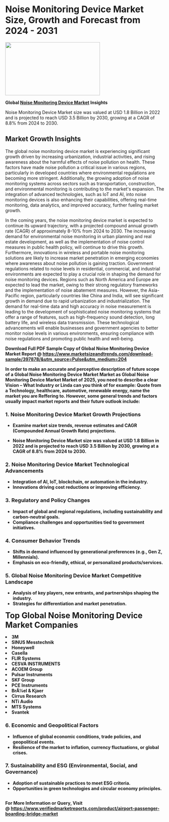 <H1>Noise Monitoring Device Market Size, Growth and Forecast from 2024 - 2031</H1><img class="aligncenter size-medium wp-image-584254" src="https://thirdeyenews.in/wp-content/uploads/2024/09/Global-Market-Research-300x168.jpeg" alt="" width="300" height="168" /><p><strong>Global&nbsp;<a href="https://www.marketsizeandtrends.com/download-sample/397878/&amp;utm_source=Pulse&amp;utm_medium=204">Noise Monitoring Device Market</a> Insights</strong></p><p>Noise Monitoring Device Market size was valued at USD 1.8 Billion in 2022 and is projected to reach USD 3.5 Billion by 2030, growing at a CAGR of 8.8% from 2024 to 2030.</p><p><h2>Market Growth Insights</h2> <p>The global noise monitoring device market is experiencing significant growth driven by increasing urbanization, industrial activities, and rising awareness about the harmful effects of noise pollution on health. These factors have made noise pollution a critical issue in various regions, particularly in developed countries where environmental regulations are becoming more stringent. Additionally, the growing adoption of noise monitoring systems across sectors such as transportation, construction, and environmental monitoring is contributing to the market's expansion. The integration of advanced technologies, such as IoT and AI, into noise monitoring devices is also enhancing their capabilities, offering real-time monitoring, data analytics, and improved accuracy, further fueling market growth.</p> <p><strong></strong></p> <p>In the coming years, the noise monitoring device market is expected to continue its upward trajectory, with a projected compound annual growth rate (CAGR) of approximately 8-10% from 2024 to 2030. The increasing demand for environmental noise monitoring in urban planning and real estate development, as well as the implementation of noise control measures in public health policy, will continue to drive this growth. Furthermore, innovations in wireless and portable noise monitoring solutions are likely to increase market penetration in emerging economies where awareness about noise pollution is gaining traction. Government regulations related to noise levels in residential, commercial, and industrial environments are expected to play a crucial role in shaping the demand for noise monitoring devices. Regions such as North America and Europe are expected to lead the market, owing to their strong regulatory frameworks and the implementation of noise abatement measures. However, the Asia-Pacific region, particularly countries like China and India, will see significant growth in demand due to rapid urbanization and industrialization. The demand for real-time data and high accuracy in noise measurement is leading to the development of sophisticated noise monitoring systems that offer a range of features, such as high-frequency sound detection, long battery life, and wireless data transmission. These technological advancements will enable businesses and government agencies to better monitor noise levels in various environments, ensuring compliance with noise regulations and promoting public health and well-being.</p> <p><strong></p><p><span class=""><strong>Download Full PDF Sample Copy of Global Noise Monitoring Device Market Report</strong> @ <a href="https://www.marketsizeandtrends.com/download-sample/397878/&amp;utm_source=Pulse&amp;utm_medium=204" target="_blank">https://www.marketsizeandtrends.com/download-sample/397878/&amp;utm_source=Pulse&amp;utm_medium=204</a></span></p><p>In order to make an accurate and perceptive description of future scope of a Global&nbsp;Noise Monitoring Device Market Market as Global&nbsp;Noise Monitoring Device Market Market of 2025, you need to describe a clear Vision &ndash; What Industry or Linda can you think of for example: Quote from a Technology, healthcare, automotive, renewable energy, name the market you are Reffering to. However, some general trends and factors usually impact market reports and their future outlook include:</p><h3>1.&nbsp;<strong>Noise Monitoring Device Market Growth Projections</strong></h3><ul><li>Examine market size trends, revenue estimates and CAGR (Compounded Annual Growth Rate) projections.</li><li><p>Noise Monitoring Device Market size was valued at USD 1.8 Billion in 2022 and is projected to reach USD 3.5 Billion by 2030, growing at a CAGR of 8.8% from 2024 to 2030.</p></li></ul><h3>2.&nbsp;<strong>Noise Monitoring Device Market Technological Advancements</strong></h3><ul><li>Integration of AI, IoT, blockchain, or automation in the industry.</li><li>Innovations driving cost reductions or improving efficiency.</li></ul><h3>3.&nbsp;<strong>Regulatory and Policy Changes</strong></h3><ul><li>Impact of global and regional regulations, including sustainability and carbon-neutral goals.</li><li>Compliance challenges and opportunities tied to government initiatives.</li></ul><h3>4.&nbsp;<strong>Consumer Behavior Trends</strong></h3><ul><li>Shifts in demand influenced by generational preferences (e.g., Gen Z, Millennials).</li><li>Emphasis on eco-friendly, ethical, or personalized products/services.</li></ul><h3>5.&nbsp;<strong>Global Noise Monitoring Device Market Competitive Landscape</strong></h3><ul><li>Analysis of key players, new entrants, and partnerships shaping the industry.</li><li>Strategies for differentiation and market penetration.</li></ul><p data-pm-slice="1 1 []"><span style="color: inherit; font-family: inherit; font-size: 25px;">Top Global Noise Monitoring Device Market Companies</span></p><div class="" data-test-id=""><p><li>3M</li><li> SINUS Messtechnik</li><li> Honeywell</li><li> Casella</li><li> FLIR Systems</li><li> CESVA INSTRUMENTS</li><li> ACOEM Group</li><li> Pulsar Instruments</li><li> SKF Group</li><li> PCE Instruments</li><li> BrÃ¼el & Kjaer</li><li> Cirrus Research</li><li> NTi Audio</li><li> MTS Systems</li><li> Svantek</li></p></div><h3>6.&nbsp;<strong>Economic and Geopolitical Factors</strong></h3><ul><li>Influence of global economic conditions, trade policies, and geopolitical events.</li><li>Resilience of the market to inflation, currency fluctuations, or global crises.</li></ul><h3>7.&nbsp;<strong>Sustainability and ESG (Environmental, Social, and Governance)</strong></h3><ul><li>Adoption of sustainable practices to meet ESG criteria.</li><li>Opportunities in green technologies and circular economy principles.</li></ul><h2><strong style="font-size: 14px;">For More Information or Query, Visit @&nbsp;</strong><a style="background-color: #ffffff; font-size: 14px;" href="https://www.marketsizeandtrends.com/report/noise-monitoring-device-market/" target="_blank">https://www.verifiedmarketreports.com/product/airport-passenger-boarding-bridge-market</a></h2>
